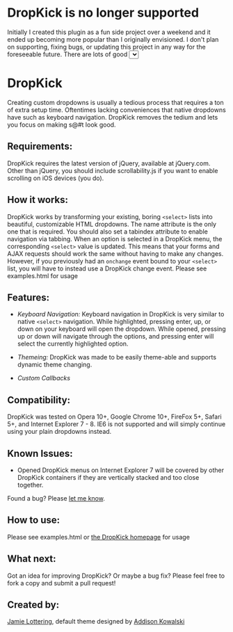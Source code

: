 DropKick is no longer supported
=
Initially I created this plugin as a fun side project over a weekend and it ended up becoming more popular than I originally envisioned.
I don't plan on supporting, fixing bugs, or updating this project in any way for the foreseeable future. There are lots of good <select> replacements out there nowadays and I am sure you will find one that suits your needs.

DropKick
=
Creating custom dropdowns is usually a tedious process that requires a ton of extra setup time. Oftentimes lacking conveniences that native dropdowns have such as keyboard navigation. DropKick removes the tedium and lets you focus on making s@#t look good.

Requirements:
-
DropKick requires the latest version of jQuery, available at jQuery.com. Other than jQuery, you should include scrollability.js if you want to enable scrolling on iOS devices (you do).

How it works:
-
DropKick works by transforming your existing, boring `<select>` lists into beautiful, customizable HTML dropdowns. The name attribute is the only one that is required. You should also set a tabindex attribute to enable navigation via tabbing.
When an option is selected in a DropKick menu, the corresponding `<select>` value is updated. This means that your forms and AJAX requests should work the same without having to make any changes. However, if you previously had
an `onchange` event bound to your `<select>` list, you will have to instead use a DropKick change event. Please see examples.html for usage

Features:
-
* *Keyboard Navigation:*
   Keyboard navigation in DropKick is very similar to native `<select>` navigation.
   While highlighted, pressing enter, up, or down on your keyboard will open the dropdown.
   While opened, pressing up or down will navigate through the options, and pressing enter will select the currently highlighted option.

* *Themeing:* 
  DropKick was made to be easily theme-able and supports dynamic theme changing.

* *Custom Callbacks*

Compatibility:
-
DropKick was tested on Opera 10+, Google Chrome 10+, FireFox 5+, Safari 5+, and Internet Explorer 7 - 8. IE6 is not supported and will simply continue using your plain dropdowns instead.

Known Issues:
-
* Opened DropKick menus on Internet Explorer 7 will be covered by other DropKick containers if they are vertically stacked and too close together.

Found a bug? Please [let me know](https://github.com/JamieLottering/DropKick/issues).

How to use:
-
Please see examples.html or [the DropKick homepage](http://jamielottering.github.com/DropKick/) for usage

What next:
-
Got an idea for improving DropKick? Or maybe a bug fix? Please feel free to fork a copy and submit a pull request!

Created by:
-
[Jamie Lottering](http://twitter.com/jamielottering), default theme designed by [Addison Kowalski](http://twitter.com/addisonkowalski)
